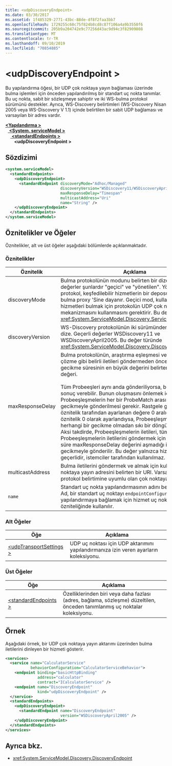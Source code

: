 ```yaml
---
title: <udpDiscoveryEndpoint>
ms.date: 03/30/2017
ms.assetid: 1f485329-2771-43bc-88de-df8f2faa3bb7
ms.openlocfilehash: 1729255c68c75f824b8cd8c87f106a4a9b3550f6
ms.sourcegitcommit: 205b9a204742e9c77256d43ac9d94c3f82909808
ms.translationtype: MT
ms.contentlocale: tr-TR
ms.lasthandoff: 09/10/2019
ms.locfileid: "70854885"
---
```

# <a name="udpdiscoveryendpoint"></a>\<udpDiscoveryEndpoint >
Bu yapılandırma öğesi, bir UDP çok noktaya yayın bağlaması üzerinde bulma işlemleri için önceden yapılandırılmış bir standart uç nokta tanımlar. Bu uç nokta, sabit bir sözleşmeye sahiptir ve iki WS-bulma protokol sürümünü destekler. Ayrıca, WS-Discovery belirtimleri (WS-Discovery Nisan 2005 veya WS-Discovery V 1.1) içinde belirtilen bir sabit UDP bağlaması ve varsayılan bir adres vardır.  
  
[ **\<Yapılandırma >** ](../configuration-element.md)\
&nbsp;&nbsp;[ **\<System. serviceModel >** ](system-servicemodel.md)\
&nbsp;&nbsp;&nbsp;&nbsp;[ **\<standardEndpoints >** ](standardendpoints.md)\
&nbsp;&nbsp;&nbsp;&nbsp;&nbsp;&nbsp; **\<udpDiscoveryEndpoint >**  
  
## <a name="syntax"></a>Sözdizimi  
  
```xml  
<system.serviceModel>
  <standardEndpoints>
    <udpDiscoveryEndpoint>
      <standardEndpoint discoveryMode="Adhoc/Managed"
                        discoveryVersion="WSDiscovery11/WSDiscoveryApril2005"
                        maxResponseDelay="Timespan"
                        multicastAddress="Uri"
                        name="String" />
    </udpDiscoveryEndpoint>
  </standardEndpoints>
</system.serviceModel>
```  
  
## <a name="attributes-and-elements"></a>Öznitelikler ve Öğeler  
 Öznitelikler, alt ve üst öğeler aşağıdaki bölümlerde açıklanmaktadır.  
  
### <a name="attributes"></a>Öznitelikler  
  
|Öznitelik|Açıklama|  
|---------------|-----------------|  
|discoveryMode|Bulma protokolünün modunu belirten bir dize. Geçerli değerler şunlardır "geçici" ve "yönetilen". Yönetilen modda protokol, keşfedilebilir hizmetlerin bir deposu görevi gören bir bulma proxy 'Sine dayanır. Geçici mod, kullanılabilir hizmetleri bulmak için protokolün UDP çok noktaya yayın mekanizmasını kullanmasını gerektirir. Bu değer türünde <xref:System.ServiceModel.Discovery.ServiceDiscoveryMode>.|  
|discoveryVersion|WS-Discovery protokolünün iki sürümünden birini belirten bir dize. Geçerli değerler WSDiscovery11 ve WSDiscoveryApril2005. Bu değer türünde <xref:System.ServiceModel.Discovery.DiscoveryVersion>.|  
|maxResponseDelay|Bulma protokolünün, araştırma eşleşmesi veya eşleşmeyi çözme gibi belirli iletileri göndermeden önce bekleyeceği gecikme süresinin en büyük değerini belirten bir TimeSpan değeri.<br /><br /> Tüm Probeeşleri aynı anda gönderiliyorsa, bir ağ fırtınası sonuç verebilir. Bunun oluşmasını önlemek için, Probeeşleşmelerin her bir ProbeMatch arasında rastgele bir gecikmeyle gönderilmesi gerekir. Rastgele gecikme, bu öznitelik tarafından ayarlanan değere 0 aralığındadır. Bu öznitelik 0 olarak ayarlandıysa, Probeeşleşmelerin iletileri herhangi bir gecikme olmadan sıkı bir döngüde gönderilir. Aksi takdirde, Probeeşleşmelerin iletileri, tüm Probeeşleşmelerin iletilerini göndermek için geçen toplam süre maxResponseDelay değerini aşmadığı için bazı rastgele gecikmeyle gönderilir. Bu değer yalnızca hizmetler için geçerlidir, istemciler tarafından kullanılmaz.|  
|multicastAddress|Bulma iletilerini göndermek ve almak için kullanılacak çok noktaya yayın adresini belirten bir URI. Varsayılan değer, protokol belirtimine uyumlu olan çok noktaya yayın adresidir.|  
|`name`|Standart uç nokta yapılandırmasının adını belirten bir dize. Ad, bir standart uç noktayı `endpointConfiguration` yapılandırmaya bağlamak için hizmet uç noktasının özniteliğinde kullanılır.|  
  
### <a name="child-elements"></a>Alt Öğeler  
  
|Öğe|Açıklama|  
|-------------|-----------------|  
|[\<udpTransportSettings >](udptransportsettings.md)|UDP uç noktası için UDP aktarımını yapılandırmanıza izin veren ayarların koleksiyonu.|  
  
### <a name="parent-elements"></a>Üst Öğeler  
  
|Öğe|Açıklama|  
|-------------|-----------------|  
|[\<standardEndpoints >](standardendpoints.md)|Özelliklerinden biri veya daha fazlası (adres, bağlama, sözleşme) düzeltilen, önceden tanımlanmış uç noktalar koleksiyonu.|  
  
## <a name="example"></a>Örnek  
 Aşağıdaki örnek, bir UDP çok noktaya yayın aktarımı üzerinden bulma iletilerini dinleyen bir hizmeti gösterir.  
  
```xml  
<services>
  <service name="CalculatorService"
           behaviorConfiguration="CalculatorServiceBehavior">
    <endpoint binding="basicHttpBinding"
              address="calculator"
              contract="ICalculatorService" />
    <endpoint name="DiscoveryEndpoint"
              kind="udpDiscoveryEndpoint" />
  </service>
  <standardEndpoints>
    <udpDiscoveryEndpoint>
      <standardEndpoint name="DiscoveryEndpoint"
                        version="WSDiscoveryApril2005" />
    </udpDiscoveryEndpoint>
  </standardEndpoints>
</services>
```  
  
## <a name="see-also"></a>Ayrıca bkz.

- <xref:System.ServiceModel.Discovery.DiscoveryEndpoint>
